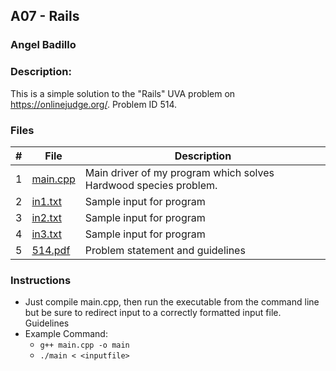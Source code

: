 ## A07 - Rails
### Angel Badillo
### Description:

This is a simple solution to the "Rails" UVA problem on https://onlinejudge.org/. Problem ID 514.

### Files

| # | File                   | Description                                                      |
|:-:|------------------------|------------------------------------------------------------------|
| 1 | [main.cpp](main.cpp)   | Main driver of my program which solves Hardwood species problem. |
| 2 | [in1.txt](in1.txt)     | Sample input for program                                         |
| 3 | [in2.txt](in2.txt)     | Sample input for program                                         |
| 4 | [in3.txt](in3.txt)     | Sample input for program                                         |
| 5 | [514.pdf](514.pdf)     | Problem statement and guidelines                                 |

### Instructions

- Just compile main.cpp, then run the executable from the command line but be sure to redirect
input to a correctly formatted input file. Guidelines
- Example Command:
    - `g++ main.cpp -o main`
    - `./main < <inputfile>`